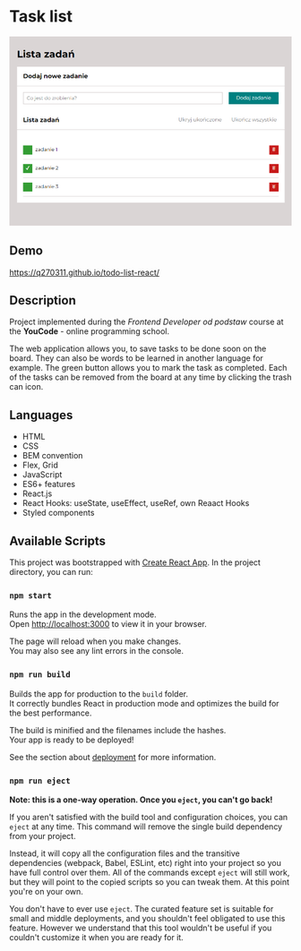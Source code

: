 # Task list
![demo](/public/demo.png)
## Demo
https://q270311.github.io/todo-list-react/

## Description 
Project implemented during the _Frontend Developer od podstaw_ course at the **YouCode** -  online programming school.

The web application allows you, to save tasks to be done soon on the board. They can also be words to be learned in another language for example.
The green button allows you to mark the task as completed.
Each of the tasks can be removed from the board at any time by clicking the trash can icon.

## Languages
 - HTML
 - CSS
 - BEM convention
 - Flex, Grid
 - JavaScript
 - ES6+ features
 - React.js
 - React Hooks: useState, useEffect, useRef, own Reaact Hooks
 - Styled components
## Available Scripts

This project was bootstrapped with [Create React App](https://github.com/facebook/create-react-app).
In the project directory, you can run:

### `npm start`

Runs the app in the development mode.\
Open [http://localhost:3000](http://localhost:3000) to view it in your browser.

The page will reload when you make changes.\
You may also see any lint errors in the console.

### `npm run build`

Builds the app for production to the `build` folder.\
It correctly bundles React in production mode and optimizes the build for the best performance.

The build is minified and the filenames include the hashes.\
Your app is ready to be deployed!

See the section about [deployment](https://facebook.github.io/create-react-app/docs/deployment) for more information.

### `npm run eject`

**Note: this is a one-way operation. Once you `eject`, you can't go back!**

If you aren't satisfied with the build tool and configuration choices, you can `eject` at any time. This command will remove the single build dependency from your project.

Instead, it will copy all the configuration files and the transitive dependencies (webpack, Babel, ESLint, etc) right into your project so you have full control over them. All of the commands except `eject` will still work, but they will point to the copied scripts so you can tweak them. At this point you're on your own.

You don't have to ever use `eject`. The curated feature set is suitable for small and middle deployments, and you shouldn't feel obligated to use this feature. However we understand that this tool wouldn't be useful if you couldn't customize it when you are ready for it.
